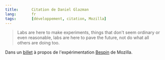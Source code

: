 ```yaml
--- 
title:      Citation de Daniel Glazman 
lang:       fr 
tags:       [développement, citation, Mozilla]
---
```


> Labs are here to make experiments, things that don't seem ordinary or even reasonable, labs are here to pave the future, not do what all others are doing too.

Dans un [billet](http://www.glazman.org/weblog/dotclear/index.php?post/2009/02/19/Bespin-canvas-SVG-DOM-and-other-thoughts) à propos de l'expérimentation [Bespin](http://labs.mozilla.com/projects/bespin/) de Mozilla.
